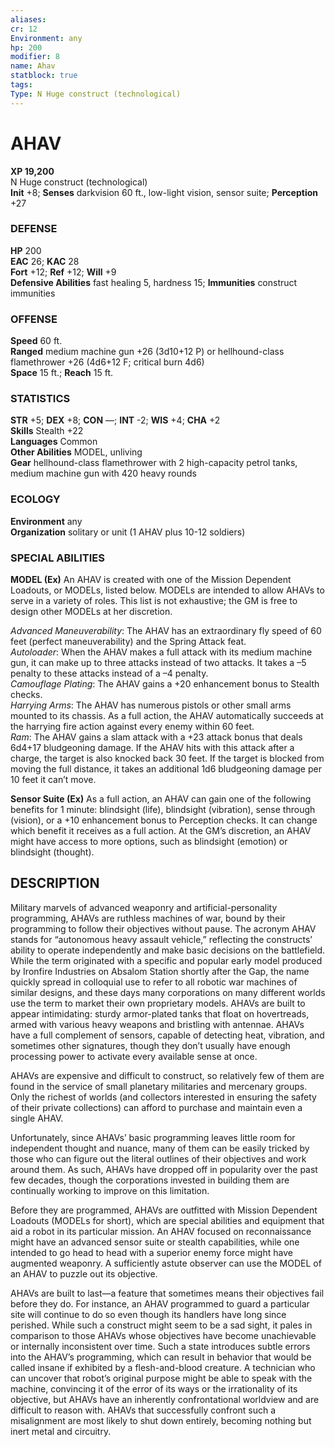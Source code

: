 ```yaml
---
aliases: 
cr: 12
Environment: any 
hp: 200
modifier: 8
name: Ahav
statblock: true
tags: 
Type: N Huge construct (technological)  
---
```

# AHAV

**XP 19,200**  
N Huge construct (technological)  
**Init** +8; **Senses** darkvision 60 ft., low-light vision, sensor suite; **Perception** +27  

### DEFENSE

**HP** 200  
**EAC** 26; **KAC** 28  
**Fort** +12; **Ref** +12; **Will** +9  
**Defensive Abilities** fast healing 5, hardness 15; **Immunities** construct immunities  

### OFFENSE

**Speed** 60 ft.  
**Ranged** medium machine gun +26 (3d10+12 P) or hellhound-class flamethrower +26 (4d6+12 F; critical burn 4d6)  
**Space** 15 ft.; **Reach** 15 ft.

### STATISTICS

**STR** +5; **DEX** +8; **CON** —; **INT** -2; **WIS** +4; **CHA** +2  
**Skills** Stealth +22  
**Languages** Common  
**Other Abilities** MODEL, unliving  
**Gear** hellhound-class flamethrower with 2 high-capacity petrol tanks, medium machine gun with 420 heavy rounds

### ECOLOGY

**Environment** any  
**Organization** solitary or unit (1 AHAV plus 10-12 soldiers)

### SPECIAL ABILITIES

**MODEL (Ex)** An AHAV is created with one of the Mission Dependent Loadouts, or MODELs, listed below. MODELs are intended to allow AHAVs to serve in a variety of roles. This list is not exhaustive; the GM is free to design other MODELs at her discretion.

_Advanced Maneuverability_: The AHAV has an extraordinary fly speed of 60 feet (perfect maneuverability) and the Spring Attack feat.  
_Autoloader_: When the AHAV makes a full attack with its medium machine gun, it can make up to three attacks instead of two attacks. It takes a –5 penalty to these attacks instead of a –4 penalty.  
_Camouflage Plating_: The AHAV gains a +20 enhancement bonus to Stealth checks.  
_Harrying Arms_: The AHAV has numerous pistols or other small arms mounted to its chassis. As a full action, the AHAV automatically succeeds at the harrying fire action against every enemy within 60 feet.  
_Ram_: The AHAV gains a slam attack with a +23 attack bonus that deals 6d4+17 bludgeoning damage. If the AHAV hits with this attack after a charge, the target is also knocked back 30 feet. If the target is blocked from moving the full distance, it takes an additional 1d6 bludgeoning damage per 10 feet it can’t move.

**Sensor Suite (Ex)** As a full action, an AHAV can gain one of the following benefits for 1 minute: blindsight (life), blindsight (vibration), sense through (vision), or a +10 enhancement bonus to Perception checks. It can change which benefit it receives as a full action. At the GM’s discretion, an AHAV might have access to more options, such as blindsight (emotion) or blindsight (thought).

## DESCRIPTION

Military marvels of advanced weaponry and artificial-personality programming, AHAVs are ruthless machines of war, bound by their programming to follow their objectives without pause. The acronym AHAV stands for “autonomous heavy assault vehicle,” reflecting the constructs’ ability to operate independently and make basic decisions on the battlefield. While the term originated with a specific and popular early model produced by Ironfire Industries on Absalom Station shortly after the Gap, the name quickly spread in colloquial use to refer to all robotic war machines of similar designs, and these days many corporations on many different worlds use the term to market their own proprietary models. AHAVs are built to appear intimidating: sturdy armor-plated tanks that float on hovertreads, armed with various heavy weapons and bristling with antennae. AHAVs have a full complement of sensors, capable of detecting heat, vibration, and sometimes other signatures, though they don’t usually have enough processing power to activate every available sense at once.

AHAVs are expensive and difficult to construct, so relatively few of them are found in the service of small planetary militaries and mercenary groups. Only the richest of worlds (and collectors interested in ensuring the safety of their private collections) can afford to purchase and maintain even a single AHAV.

Unfortunately, since AHAVs’ basic programming leaves little room for independent thought and nuance, many of them can be easily tricked by those who can figure out the literal outlines of their objectives and work around them. As such, AHAVs have dropped off in popularity over the past few decades, though the corporations invested in building them are continually working to improve on this limitation.

Before they are programmed, AHAVs are outfitted with Mission Dependent Loadouts (MODELs for short), which are special abilities and equipment that aid a robot in its particular mission. An AHAV focused on reconnaissance might have an advanced sensor suite or stealth capabilities, while one intended to go head to head with a superior enemy force might have augmented weaponry. A sufficiently astute observer can use the MODEL of an AHAV to puzzle out its objective.

AHAVs are built to last—a feature that sometimes means their objectives fail before they do. For instance, an AHAV programmed to guard a particular site will continue to do so even though its handlers have long since perished. While such a construct might seem to be a sad sight, it pales in comparison to those AHAVs whose objectives have become unachievable or internally inconsistent over time. Such a state introduces subtle errors into the AHAV’s programming, which can result in behavior that would be called insane if exhibited by a flesh-and-blood creature. A technician who can uncover that robot’s original purpose might be able to speak with the machine, convincing it of the error of its ways or the irrationality of its objective, but AHAVs have an inherently confrontational worldview and are difficult to reason with. AHAVs that successfully confront such a misalignment are most likely to shut down entirely, becoming nothing but inert metal and circuitry.
